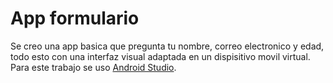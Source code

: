 # App formulario
Se creo una app basica que pregunta tu nombre, correo electronico y edad, todo esto con una interfaz visual adaptada en un dispisitivo movil virtual. Para este trabajo se uso [Android Studio](https://developer.android.com/studio?hl=es-419).
